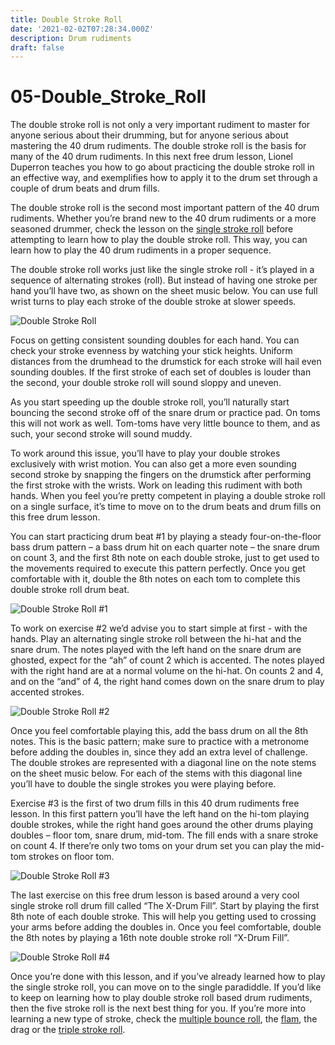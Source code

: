 ```yaml
---
title: Double Stroke Roll
date: '2021-02-02T07:28:34.000Z'
description: Drum rudiments
draft: false
---
```


# 05-Double\_Stroke\_Roll

The double stroke roll is not only a very important rudiment to master for anyone serious about their drumming, but for anyone serious about mastering the 40 drum rudiments. The double stroke roll is the basis for many of the 40 drum rudiments. In this next free drum lesson, Lionel Duperron teaches you how to go about practicing the double stroke roll in an effective way, and exemplifies how to apply it to the drum set through a couple of drum beats and drum fills.

The double stroke roll is the second most important pattern of the 40 drum rudiments. Whether you’re brand new to the 40 drum rudiments or a more seasoned drummer, check the lesson on the [single stroke roll](https://www.40drumrudiments.com/single-stroke-roll/) before attempting to learn how to play the double stroke roll. This way, you can learn how to play the 40 drum rudiments in a proper sequence.

The double stroke roll works just like the single stroke roll - it’s played in a sequence of alternating strokes \(roll\). But instead of having one stroke per hand you’ll have two, as shown on the sheet music below. You can use full wrist turns to play each stroke of the double stroke at slower speeds.

![Double Stroke Roll](https://i.loli.net/2021/02/02/U4ueAif7ZFt8ykP.gif)

Focus on getting consistent sounding doubles for each hand. You can check your stroke evenness by watching your stick heights. Uniform distances from the drumhead to the drumstick for each stroke will hail even sounding doubles. If the first stroke of each set of doubles is louder than the second, your double stroke roll will sound sloppy and uneven.

As you start speeding up the double stroke roll, you’ll naturally start bouncing the second stroke off of the snare drum or practice pad. On toms this will not work as well. Tom-toms have very little bounce to them, and as such, your second stroke will sound muddy.

To work around this issue, you’ll have to play your double strokes exclusively with wrist motion. You can also get a more even sounding second stroke by snapping the fingers on the drumstick after performing the first stroke with the wrists. Work on leading this rudiment with both hands. When you feel you’re pretty competent in playing a double stroke roll on a single surface, it’s time to move on to the drum beats and drum fills on this free drum lesson.

You can start practicing drum beat \#1 by playing a steady four-on-the-floor bass drum pattern – a bass drum hit on each quarter note – the snare drum on count 3, and the first 8th note on each double stroke, just to get used to the movements required to execute this pattern perfectly. Once you get comfortable with it, double the 8th notes on each tom to complete this double stroke roll drum beat.

![Double Stroke Roll \#1](https://i.loli.net/2021/02/02/EnrzkiGH9KyJD1F.gif)

To work on exercise \#2 we’d advise you to start simple at first - with the hands. Play an alternating single stroke roll between the hi-hat and the snare drum. The notes played with the left hand on the snare drum are ghosted, expect for the “ah” of count 2 which is accented. The notes played with the right hand are at a normal volume on the hi-hat. On counts 2 and 4, and on the “and” of 4, the right hand comes down on the snare drum to play accented strokes.

![Double Stroke Roll \#2](https://i.loli.net/2021/02/02/jg5wMhyCGLEbVrF.gif)

Once you feel comfortable playing this, add the bass drum on all the 8th notes. This is the basic pattern; make sure to practice with a metronome before adding the doubles in, since they add an extra level of challenge. The double strokes are represented with a diagonal line on the note stems on the sheet music below. For each of the stems with this diagonal line you’ll have to double the single strokes you were playing before.

Exercise \#3 is the first of two drum fills in this 40 drum rudiments free lesson. In this first pattern you’ll have the left hand on the hi-tom playing double strokes, while the right hand goes around the other drums playing doubles – floor tom, snare drum, mid-tom. The fill ends with a snare stroke on count 4. If there’re only two toms on your drum set you can play the mid-tom strokes on floor tom.

![Double Stroke Roll \#3](https://i.loli.net/2021/02/02/l2djSZyh5toPEsm.gif)

The last exercise on this free drum lesson is based around a very cool single stroke roll drum fill called “The X-Drum Fill”. Start by playing the first 8th note of each double stroke. This will help you getting used to crossing your arms before adding the doubles in. Once you feel comfortable, double the 8th notes by playing a 16th note double stroke roll “X-Drum Fill”.

![Double Stroke Roll \#4](https://i.loli.net/2021/02/02/ClgL5vI8RA2Qomq.gif)

Once you’re done with this lesson, and if you’ve already learned how to play the single stroke roll, you can move on to the single paradiddle. If you’d like to keep on learning how to play double stroke roll based drum rudiments, then the five stroke roll is the next best thing for you. If you’re more into learning a new type of stroke, check the [multiple bounce roll](https://www.40drumrudiments.com/multiple-bounce-roll/), the [flam](https://www.40drumrudiments.com/flam/), the drag or the [triple stroke roll](https://www.40drumrudiments.com/triple-stroke-roll/).

